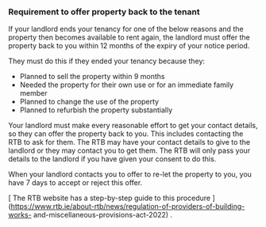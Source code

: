 ###  Requirement to offer property back to the tenant

If your landlord ends your tenancy for one of the below reasons and the
property then becomes available to rent again, the landlord must offer the
property back to you within 12 months of the expiry of your notice period.

They must do this if they ended your tenancy because they:

  * Planned to sell the property within 9 months 
  * Needed the property for their own use or for an immediate family member 
  * Planned to change the use of the property 
  * Planned to refurbish the property substantially 

Your landlord must make every reasonable effort to get your contact details,
so they can offer the property back to you. This includes contacting the RTB
to ask for them. The RTB may have your contact details to give to the landlord
or they may contact you to get them. The RTB will only pass your details to
the landlord if you have given your consent to do this.

When your landlord contacts you to offer to re-let the property to you, you
have 7 days to accept or reject this offer.

[ The RTB website has a step-by-step guide to this procedure
](https://www.rtb.ie/about-rtb/news/regulation-of-providers-of-building-works-
and-miscellaneous-provisions-act-2022) .
